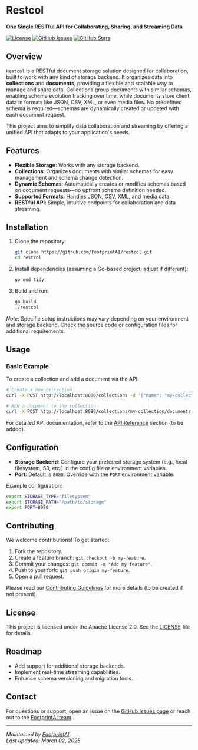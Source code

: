 # Restcol

**One Single RESTful API for Collaborating, Sharing, and Streaming Data**

[![License](https://img.shields.io/badge/License-Apache%202.0-blue.svg)](https://opensource.org/licenses/Apache-2.0)
[![GitHub Issues](https://img.shields.io/github/issues/FootprintAI/restcol)](https://github.com/FootprintAI/restcol/issues)
[![GitHub Stars](https://img.shields.io/github/stars/FootprintAI/restcol)](https://github.com/FootprintAI/restcol/stargazers)

## Overview

`Restcol` is a RESTful document storage solution designed for collaboration, built to work with any kind of storage backend. It organizes data into **collections** and **documents**, providing a flexible and scalable way to manage and share data. Collections group documents with similar schemas, enabling schema evolution tracking over time, while documents store client data in formats like JSON, CSV, XML, or even media files. No predefined schema is required—schemas are dynamically created or updated with each document request.

This project aims to simplify data collaboration and streaming by offering a unified API that adapts to your application's needs.

## Features

- **Flexible Storage**: Works with any storage backend.
- **Collections**: Organizes documents with similar schemas for easy management and schema change detection.
- **Dynamic Schemas**: Automatically creates or modifies schemas based on document requests—no upfront schema definition needed.
- **Supported Formats**: Handles JSON, CSV, XML, and media data.
- **RESTful API**: Simple, intuitive endpoints for collaboration and data streaming.

## Installation

1. Clone the repository:
   ```bash
   git clone https://github.com/FootprintAI/restcol.git
   cd restcol
   ```

2. Install dependencies (assuming a Go-based project; adjust if different):
   ```bash
   go mod tidy
   ```

3. Build and run:
   ```bash
   go build
   ./restcol
   ```

*Note*: Specific setup instructions may vary depending on your environment and storage backend. Check the source code or configuration files for additional requirements.

## Usage

### Basic Example
To create a collection and add a document via the API:

```bash
# Create a new collection
curl -X POST http://localhost:8080/collections -d '{"name": "my-collection"}'

# Add a document to the collection
curl -X POST http://localhost:8080/collections/my-collection/documents -d '{"data": {"id": 1, "name": "example"}}'
```

For detailed API documentation, refer to the [API Reference](#api-reference) section (to be added).

## Configuration

- **Storage Backend**: Configure your preferred storage system (e.g., local filesystem, S3, etc.) in the config file or environment variables.
- **Port**: Default is `8080`. Override with the `PORT` environment variable.

Example configuration:
```bash
export STORAGE_TYPE="filesystem"
export STORAGE_PATH="/path/to/storage"
export PORT=8080
```

## Contributing

We welcome contributions! To get started:

1. Fork the repository.
2. Create a feature branch: `git checkout -b my-feature`.
3. Commit your changes: `git commit -m "Add my feature"`.
4. Push to your fork: `git push origin my-feature`.
5. Open a pull request.

Please read our [Contributing Guidelines](CONTRIBUTING.md) for more details (to be created if not present).

## License

This project is licensed under the Apache License 2.0. See the [LICENSE](LICENSE) file for details.

## Roadmap

- Add support for additional storage backends.
- Implement real-time streaming capabilities.
- Enhance schema versioning and migration tools.

## Contact

For questions or support, open an issue on the [GitHub Issues page](https://github.com/FootprintAI/restcol/issues) or reach out to the [FootprintAI team](https://github.com/FootprintAI).

---

*Maintained by [FootprintAI](https://github.com/FootprintAI)*  
*Last updated: March 02, 2025*

